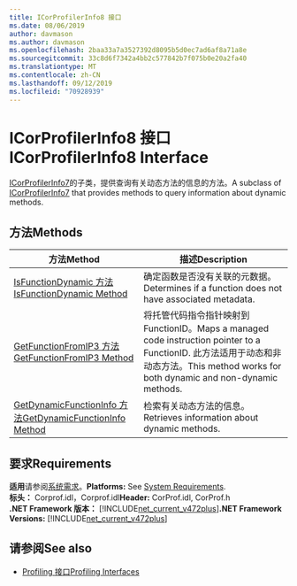 ```yaml
---
title: ICorProfilerInfo8 接口
ms.date: 08/06/2019
author: davmason
ms.author: davmason
ms.openlocfilehash: 2baa33a7a3527392d8095b5d0ec7ad6af8a71a8e
ms.sourcegitcommit: 33c8d6f7342a4bb2c577842b7f075b0e20a2fa40
ms.translationtype: MT
ms.contentlocale: zh-CN
ms.lasthandoff: 09/12/2019
ms.locfileid: "70928939"
---
```

# <a name="icorprofilerinfo8-interface"></a><span data-ttu-id="6b54e-102">ICorProfilerInfo8 接口</span><span class="sxs-lookup"><span data-stu-id="6b54e-102">ICorProfilerInfo8 Interface</span></span>

<span data-ttu-id="6b54e-103">[ICorProfilerInfo7](../../../../docs/framework/unmanaged-api/profiling/icorprofilerinfo7-interface.md)的子类，提供查询有关动态方法的信息的方法。</span><span class="sxs-lookup"><span data-stu-id="6b54e-103">A subclass of [ICorProfilerInfo7](../../../../docs/framework/unmanaged-api/profiling/icorprofilerinfo7-interface.md) that provides methods to query information about dynamic methods.</span></span>

## <a name="methods"></a><span data-ttu-id="6b54e-104">方法</span><span class="sxs-lookup"><span data-stu-id="6b54e-104">Methods</span></span>  

| <span data-ttu-id="6b54e-105">方法</span><span class="sxs-lookup"><span data-stu-id="6b54e-105">Method</span></span>|<span data-ttu-id="6b54e-106">描述</span><span class="sxs-lookup"><span data-stu-id="6b54e-106">Description</span></span>|  
| ------------|-----------------|  
|[<span data-ttu-id="6b54e-107">IsFunctionDynamic 方法</span><span class="sxs-lookup"><span data-stu-id="6b54e-107">IsFunctionDynamic Method</span></span>](../../../../docs/framework/unmanaged-api/profiling/icorprofilerinfo8-isfunctiondynamic-method.md)| <span data-ttu-id="6b54e-108">确定函数是否没有关联的元数据。</span><span class="sxs-lookup"><span data-stu-id="6b54e-108">Determines if a function does not have associated metadata.</span></span>|
|[<span data-ttu-id="6b54e-109">GetFunctionFromIP3 方法</span><span class="sxs-lookup"><span data-stu-id="6b54e-109">GetFunctionFromIP3 Method</span></span>](../../../../docs/framework/unmanaged-api/profiling/icorprofilerinfo8-getfunctionfromip3-method.md)| <span data-ttu-id="6b54e-110">将托管代码指令指针映射到 FunctionID。</span><span class="sxs-lookup"><span data-stu-id="6b54e-110">Maps a managed code instruction pointer to a FunctionID.</span></span> <span data-ttu-id="6b54e-111">此方法适用于动态和非动态方法。</span><span class="sxs-lookup"><span data-stu-id="6b54e-111">This method works for both dynamic and non-dynamic methods.</span></span> |
|[<span data-ttu-id="6b54e-112">GetDynamicFunctionInfo 方法</span><span class="sxs-lookup"><span data-stu-id="6b54e-112">GetDynamicFunctionInfo Method</span></span>](../../../../docs/framework/unmanaged-api/profiling/icorprofilerinfo8-getdynamicfunctioninfo-method.md)| <span data-ttu-id="6b54e-113">检索有关动态方法的信息。</span><span class="sxs-lookup"><span data-stu-id="6b54e-113">Retrieves information about dynamic methods.</span></span> |

## <a name="requirements"></a><span data-ttu-id="6b54e-114">要求</span><span class="sxs-lookup"><span data-stu-id="6b54e-114">Requirements</span></span>  
<span data-ttu-id="6b54e-115">**适用**请参阅[系统需求](../../../../docs/framework/get-started/system-requirements.md)。</span><span class="sxs-lookup"><span data-stu-id="6b54e-115">**Platforms:** See [System Requirements](../../../../docs/framework/get-started/system-requirements.md).</span></span>  
<span data-ttu-id="6b54e-116">**标头：** Corprof.idl，Corprof.idl</span><span class="sxs-lookup"><span data-stu-id="6b54e-116">**Header:** CorProf.idl, CorProf.h</span></span>  
<span data-ttu-id="6b54e-117">**.NET Framework 版本：** [!INCLUDE[net_current_v472plus](../../../../includes/net-current-v472plus.md)]</span><span class="sxs-lookup"><span data-stu-id="6b54e-117">**.NET Framework Versions:** [!INCLUDE[net_current_v472plus](../../../../includes/net-current-v472plus.md)]</span></span>  

## <a name="see-also"></a><span data-ttu-id="6b54e-118">请参阅</span><span class="sxs-lookup"><span data-stu-id="6b54e-118">See also</span></span>

- [<span data-ttu-id="6b54e-119">Profiling 接口</span><span class="sxs-lookup"><span data-stu-id="6b54e-119">Profiling Interfaces</span></span>](../../../../docs/framework/unmanaged-api/profiling/profiling-interfaces.md)
